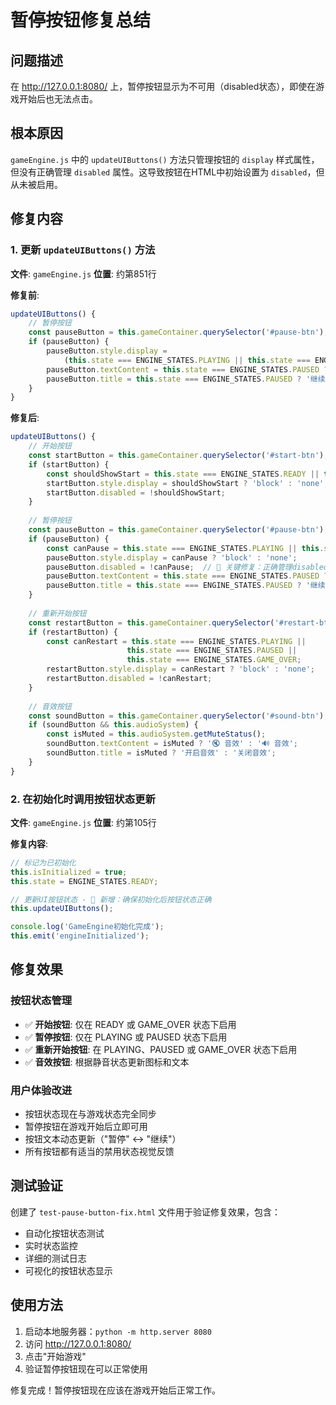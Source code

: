 # 暂停按钮修复总结

## 问题描述
在 http://127.0.0.1:8080/ 上，暂停按钮显示为不可用（disabled状态），即使在游戏开始后也无法点击。

## 根本原因
`gameEngine.js` 中的 `updateUIButtons()` 方法只管理按钮的 `display` 样式属性，但没有正确管理 `disabled` 属性。这导致按钮在HTML中初始设置为 `disabled`，但从未被启用。

## 修复内容

### 1. 更新 `updateUIButtons()` 方法
**文件**: `gameEngine.js`
**位置**: 约第851行

**修复前**:
```javascript
updateUIButtons() {
    // 暂停按钮
    const pauseButton = this.gameContainer.querySelector('#pause-btn');
    if (pauseButton) {
        pauseButton.style.display = 
            (this.state === ENGINE_STATES.PLAYING || this.state === ENGINE_STATES.PAUSED) ? 'block' : 'none';
        pauseButton.textContent = this.state === ENGINE_STATES.PAUSED ? '▶️' : '⏸️';
        pauseButton.title = this.state === ENGINE_STATES.PAUSED ? '继续游戏' : '暂停游戏';
    }
}
```

**修复后**:
```javascript
updateUIButtons() {
    // 开始按钮
    const startButton = this.gameContainer.querySelector('#start-btn');
    if (startButton) {
        const shouldShowStart = this.state === ENGINE_STATES.READY || this.state === ENGINE_STATES.GAME_OVER;
        startButton.style.display = shouldShowStart ? 'block' : 'none';
        startButton.disabled = !shouldShowStart;
    }
    
    // 暂停按钮
    const pauseButton = this.gameContainer.querySelector('#pause-btn');
    if (pauseButton) {
        const canPause = this.state === ENGINE_STATES.PLAYING || this.state === ENGINE_STATES.PAUSED;
        pauseButton.style.display = canPause ? 'block' : 'none';
        pauseButton.disabled = !canPause;  // 🔧 关键修复：正确管理disabled属性
        pauseButton.textContent = this.state === ENGINE_STATES.PAUSED ? '▶️ 继续' : '⏸️ 暂停';
        pauseButton.title = this.state === ENGINE_STATES.PAUSED ? '继续游戏' : '暂停游戏';
    }
    
    // 重新开始按钮
    const restartButton = this.gameContainer.querySelector('#restart-btn');
    if (restartButton) {
        const canRestart = this.state === ENGINE_STATES.PLAYING || 
                          this.state === ENGINE_STATES.PAUSED || 
                          this.state === ENGINE_STATES.GAME_OVER;
        restartButton.style.display = canRestart ? 'block' : 'none';
        restartButton.disabled = !canRestart;
    }
    
    // 音效按钮
    const soundButton = this.gameContainer.querySelector('#sound-btn');
    if (soundButton && this.audioSystem) {
        const isMuted = this.audioSystem.getMuteStatus();
        soundButton.textContent = isMuted ? '🔇 音效' : '🔊 音效';
        soundButton.title = isMuted ? '开启音效' : '关闭音效';
    }
}
```

### 2. 在初始化时调用按钮状态更新
**文件**: `gameEngine.js`
**位置**: 约第105行

**修复内容**:
```javascript
// 标记为已初始化
this.isInitialized = true;
this.state = ENGINE_STATES.READY;

// 更新UI按钮状态 - 🔧 新增：确保初始化后按钮状态正确
this.updateUIButtons();

console.log('GameEngine初始化完成');
this.emit('engineInitialized');
```

## 修复效果

### 按钮状态管理
- ✅ **开始按钮**: 仅在 READY 或 GAME_OVER 状态下启用
- ✅ **暂停按钮**: 仅在 PLAYING 或 PAUSED 状态下启用
- ✅ **重新开始按钮**: 在 PLAYING、PAUSED 或 GAME_OVER 状态下启用
- ✅ **音效按钮**: 根据静音状态更新图标和文本

### 用户体验改进
- 按钮状态现在与游戏状态完全同步
- 暂停按钮在游戏开始后立即可用
- 按钮文本动态更新（"暂停" ↔ "继续"）
- 所有按钮都有适当的禁用状态视觉反馈

## 测试验证
创建了 `test-pause-button-fix.html` 文件用于验证修复效果，包含：
- 自动化按钮状态测试
- 实时状态监控
- 详细的测试日志
- 可视化的按钮状态显示

## 使用方法
1. 启动本地服务器：`python -m http.server 8080`
2. 访问 http://127.0.0.1:8080/
3. 点击"开始游戏"
4. 验证暂停按钮现在可以正常使用

修复完成！暂停按钮现在应该在游戏开始后正常工作。